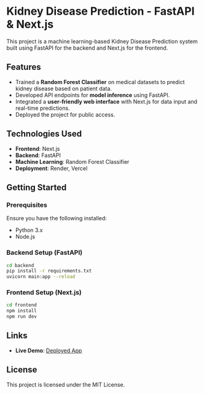 # Kidney Disease Prediction - FastAPI & Next.js

This project is a machine learning-based Kidney Disease Prediction system built using FastAPI for the backend and Next.js for the frontend.

## Features
- Trained a **Random Forest Classifier** on medical datasets to predict kidney disease based on patient data.
- Developed API endpoints for **model inference** using FastAPI.
- Integrated a **user-friendly web interface** with Next.js for data input and real-time predictions.
- Deployed the project for public access.

## Technologies Used
- **Frontend**: Next.js
- **Backend**: FastAPI
- **Machine Learning**: Random Forest Classifier
- **Deployment**: Render, Vercel

## Getting Started

### Prerequisites
Ensure you have the following installed:
- Python 3.x
- Node.js

### Backend Setup (FastAPI)
```sh
cd backend
pip install -r requirements.txt
uvicorn main:app --reload
```

### Frontend Setup (Next.js)
```sh
cd frontend
npm install
npm run dev
```

## Links
- **Live Demo**: [Deployed App](https://kidney-disease.vercel.app/)

## License
This project is licensed under the MIT License.
